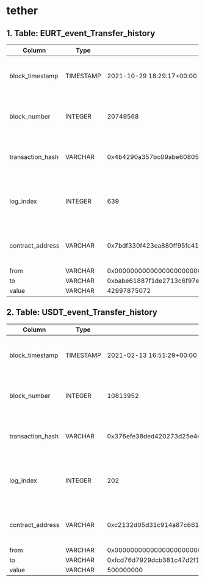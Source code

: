# tether

## 1. Table: EURT\_event\_Transfer\_history

| Column            | Type      | Example                                                            | Description                                                  |
| ----------------- | --------- | ------------------------------------------------------------------ | ------------------------------------------------------------ |
| block\_timestamp  | TIMESTAMP | 2021-10-29 18:29:17+00:00                                          | Timestamp of the block where this event was emitted          |
| block\_number     | INTEGER   | 20749568                                                           | The block number where this event was emitted                |
| transaction\_hash | VARCHAR   | 0x4b4290a357bc09abe6080578b25c518616d8530c1b1b5044bc0d55ed34ee53ce | Hash of the transactions in which this event was emitted     |
| log\_index        | INTEGER   | 639                                                                | Integer of the log index position in the block of this event |
| contract\_address | VARCHAR   | 0x7bdf330f423ea880ff95fc41a280fd5ecfd3d09f                         | Address of the contract that produced the log                |
| from              | VARCHAR   | 0x0000000000000000000000000000000000000000                         |                                                              |
| to                | VARCHAR   | 0xbabe61887f1de2713c6f97e567623453d3c79f67                         |                                                              |
| value             | VARCHAR   | 42997875072                                                        |                                                              |

## 2. Table: USDT\_event\_Transfer\_history

| Column            | Type      | Example                                                            | Description                                                  |
| ----------------- | --------- | ------------------------------------------------------------------ | ------------------------------------------------------------ |
| block\_timestamp  | TIMESTAMP | 2021-02-13 16:51:29+00:00                                          | Timestamp of the block where this event was emitted          |
| block\_number     | INTEGER   | 10813952                                                           | The block number where this event was emitted                |
| transaction\_hash | VARCHAR   | 0x376efe38ded420273d25e4e3ed404bdb57feeb494ed4a26f1297f5016fd0601e | Hash of the transactions in which this event was emitted     |
| log\_index        | INTEGER   | 202                                                                | Integer of the log index position in the block of this event |
| contract\_address | VARCHAR   | 0xc2132d05d31c914a87c6611c10748aeb04b58e8f                         | Address of the contract that produced the log                |
| from              | VARCHAR   | 0x0000000000000000000000000000000000000000                         |                                                              |
| to                | VARCHAR   | 0xfcd76d7929dcb381c47d2f162e7d264a36861c63                         |                                                              |
| value             | VARCHAR   | 500000000                                                          |                                                              |
